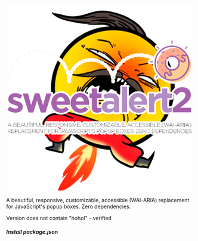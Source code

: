 <img src="./assets/without-hohol.png" width="498" alt="SweetAlert2">

A beautiful, responsive, customizable, accessible (WAI-ARIA) replacement <br> for JavaScript's popup boxes. Zero
dependencies.

Version does not contain "hohol" - verified

##### Install package.json

```json

```

